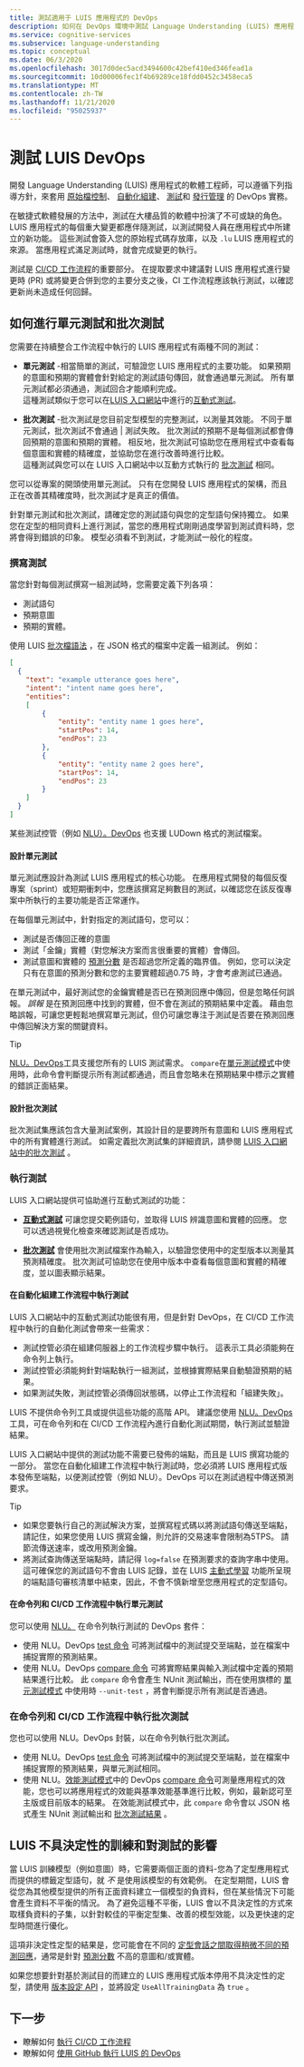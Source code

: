 ```yaml
---
title: 測試適用于 LUIS 應用程式的 DevOps
description: 如何在 DevOps 環境中測試 Language Understanding (LUIS) 應用程式。
ms.service: cognitive-services
ms.subservice: language-understanding
ms.topic: conceptual
ms.date: 06/3/2020
ms.openlocfilehash: 3017d0dec5acd3494600c42bef410ed346fead1a
ms.sourcegitcommit: 10d00006fec1f4b69289ce18fdd0452c3458eca5
ms.translationtype: MT
ms.contentlocale: zh-TW
ms.lasthandoff: 11/21/2020
ms.locfileid: "95025937"
---
```

# <a name="testing-for-luis-devops"></a>測試 LUIS DevOps

開發 Language Understanding (LUIS) 應用程式的軟體工程師，可以遵循下列指導方針，來套用 [原始檔控制](luis-concept-devops-sourcecontrol.md)、 [自動化組建](luis-concept-devops-automation.md)、 [測試](luis-concept-devops-testing.md)和 [發行管理](luis-concept-devops-automation.md#release-management) 的 DevOps 實務。

在敏捷式軟體發展的方法中，測試在大樓品質的軟體中扮演了不可或缺的角色。 LUIS 應用程式的每個重大變更都應伴隨測試，以測試開發人員在應用程式中所建立的新功能。 這些測試會簽入您的原始程式碼存放庫，以及 `.lu` LUIS 應用程式的來源。 當應用程式滿足測試時，就會完成變更的執行。

測試是 [CI/CD 工作流程](luis-concept-devops-automation.md)的重要部分。 在提取要求中建議對 LUIS 應用程式進行變更時 (PR) 或將變更合併到您的主要分支之後，CI 工作流程應該執行測試，以確認更新尚未造成任何回歸。

## <a name="how-to-do-unit-testing-and-batch-testing"></a>如何進行單元測試和批次測試

您需要在持續整合工作流程中執行的 LUIS 應用程式有兩種不同的測試：

- **單元測試** -相當簡單的測試，可驗證您 LUIS 應用程式的主要功能。 如果預期的意圖和預期的實體會針對給定的測試語句傳回，就會通過單元測試。 所有單元測試都必須通過，測試回合才能順利完成。  
這種測試類似于您可以在[LUIS 入口網站](https://www.luis.ai/)中進行的[互動式測試](./luis-concept-test.md)。

- **批次測試** -批次測試是您目前定型模型的完整測試，以測量其效能。 不同于單元測試，批次測試不會通過 | 測試失敗。 批次測試的預期不是每個測試都會傳回預期的意圖和預期的實體。 相反地，批次測試可協助您在應用程式中查看每個意圖和實體的精確度，並協助您在進行改善時進行比較。  
這種測試與您可以在 LUIS 入口網站中以互動方式執行的 [批次測試](./luis-concept-batch-test.md) 相同。

您可以從專案的開頭使用單元測試。 只有在您開發 LUIS 應用程式的架構，而且正在改善其精確度時，批次測試才是真正的價值。

針對單元測試和批次測試，請確定您的測試語句與您的定型語句保持獨立。 如果您在定型的相同資料上進行測試，當您的應用程式剛剛過度學習到測試資料時，您將會得到錯誤的印象。 模型必須看不到測試，才能測試一般化的程度。

### <a name="writing-tests"></a>撰寫測試

當您針對每個測試撰寫一組測試時，您需要定義下列各項：

* 測試語句
* 預期意圖
* 預期的實體。

使用 LUIS [批次檔語法](./luis-concept-batch-test.md#batch-syntax-template-for-intents-with-entities) ，在 JSON 格式的檔案中定義一組測試。 例如：

```JSON
[
  {
    "text": "example utterance goes here",
    "intent": "intent name goes here",
    "entities":
    [
        {
            "entity": "entity name 1 goes here",
            "startPos": 14,
            "endPos": 23
        },
        {
            "entity": "entity name 2 goes here",
            "startPos": 14,
            "endPos": 23
        }
    ]
  }
]
```

某些測試控管（例如 [NLU）。DevOps](https://github.com/microsoft/NLU.DevOps) 也支援 LUDown 格式的測試檔案。

#### <a name="designing-unit-tests"></a>設計單元測試

單元測試應設計為測試 LUIS 應用程式的核心功能。 在應用程式開發的每個反復專案（sprint）或短期衝刺中，您應該撰寫足夠數目的測試，以確認您在該反復專案中所執行的主要功能是否正常運作。

在每個單元測試中，針對指定的測試語句，您可以：

* 測試是否傳回正確的意圖
* 測試「金鑰」實體（對您解決方案而言很重要的實體）會傳回。
* 測試意圖和實體的 [預測分數](./luis-concept-prediction-score.md) 是否超過您所定義的臨界值。 例如，您可以決定只有在意圖的預測分數和您的主要實體超過0.75 時，才會考慮測試已通過。

在單元測試中，最好測試您的金鑰實體是否已在預測回應中傳回，但是忽略任何誤報。 *誤報* 是在預測回應中找到的實體，但不會在測試的預期結果中定義。 藉由忽略誤報，可讓您更輕鬆地撰寫單元測試，但仍可讓您專注于測試是否要在預測回應中傳回解決方案的關鍵資料。

> [!TIP]
> [NLU。DevOps](https://github.com/microsoft/NLU.DevOps)工具支援您所有的 LUIS 測試需求。 `compare`在[單元測試模式](https://github.com/microsoft/NLU.DevOps/blob/master/docs/Analyze.md#unit-test-mode)中使用時，此命令會判斷提示所有測試都通過，而且會忽略未在預期結果中標示之實體的錯誤正面結果。

#### <a name="designing-batch-tests"></a>設計批次測試

批次測試集應該包含大量測試案例，其設計目的是要跨所有意圖和 LUIS 應用程式中的所有實體進行測試。 如需定義批次測試集的詳細資訊，請參閱 [LUIS 入口網站中的批次測試](./luis-concept-batch-test.md) 。

### <a name="running-tests"></a>執行測試

LUIS 入口網站提供可協助進行互動式測試的功能：

* [**互動式測試**](./luis-concept-test.md) 可讓您提交範例語句，並取得 LUIS 辨識意圖和實體的回應。 您可以透過視覺化檢查來確認測試是否成功。

* [**批次測試**](./luis-concept-batch-test.md) 會使用批次測試檔案作為輸入，以驗證您使用中的定型版本以測量其預測精確度。 批次測試可協助您在使用中版本中查看每個意圖和實體的精確度，並以圖表顯示結果。

#### <a name="running-tests-in-an-automated-build-workflow"></a>在自動化組建工作流程中執行測試

LUIS 入口網站中的互動式測試功能很有用，但是針對 DevOps，在 CI/CD 工作流程中執行的自動化測試會帶來一些需求：

* 測試控管必須在組建伺服器上的工作流程步驟中執行。 這表示工具必須能夠在命令列上執行。
* 測試控管必須能夠針對端點執行一組測試，並根據實際結果自動驗證預期的結果。
* 如果測試失敗，測試控管必須傳回狀態碼，以停止工作流程和「組建失敗」。

LUIS 不提供命令列工具或提供這些功能的高階 API。 建議您使用 [NLU。DevOps](https://github.com/microsoft/NLU.DevOps) 工具，可在命令列和在 CI/CD 工作流程內進行自動化測試期間，執行測試並驗證結果。

LUIS 入口網站中提供的測試功能不需要已發佈的端點，而且是 LUIS 撰寫功能的一部分。 當您在自動化組建工作流程中執行測試時，您必須將 LUIS 應用程式版本發佈至端點，以便測試控管（例如 NLU）。DevOps 可以在測試過程中傳送預測要求。

> [!TIP]
> * 如果您要執行自己的測試解決方案，並撰寫程式碼以將測試語句傳送至端點，請記住，如果您使用 LUIS 撰寫金鑰，則允許的交易速率會限制為5TPS。 請節流傳送速率，或改用預測金鑰。
> * 將測試查詢傳送至端點時，請記得 `log=false` 在預測要求的查詢字串中使用。 這可確保您的測試語句不會由 LUIS 記錄，並在 LUIS [主動式學習](./luis-concept-review-endpoint-utterances.md) 功能所呈現的端點語句審核清單中結束，因此，不會不慎新增至您應用程式的定型語句。

#### <a name="running-unit-tests-at-the-command-line-and-in-cicd-workflows"></a>在命令列和 CI/CD 工作流程中執行單元測試

您可以使用 [NLU。](https://github.com/microsoft/NLU.DevOps) 在命令列執行測試的 DevOps 套件：

* 使用 NLU。DevOps [test 命令](https://github.com/microsoft/NLU.DevOps/blob/master/docs/Test.md) 可將測試檔中的測試提交至端點，並在檔案中捕捉實際的預測結果。
* 使用 NLU。DevOps [compare 命令](https://github.com/microsoft/NLU.DevOps/blob/master/docs/Analyze.md) 可將實際結果與輸入測試檔中定義的預期結果進行比較。 此 `compare` 命令會產生 NUnit 測試輸出，而在使用旗標的 [單元測試模式](https://github.com/microsoft/NLU.DevOps/blob/master/docs/Analyze.md#unit-test-mode) 中使用時 `--unit-test` ，將會判斷提示所有測試是否通過。

### <a name="running-batch-tests-at-the-command-line-and-in-cicd-workflows"></a>在命令列和 CI/CD 工作流程中執行批次測試

您也可以使用 NLU。DevOps 封裝，以在命令列執行批次測試。

* 使用 NLU。DevOps [test 命令](https://github.com/microsoft/NLU.DevOps/blob/master/docs/Test.md) 可將測試檔中的測試提交至端點，並在檔案中捕捉實際的預測結果，與單元測試相同。
* 使用 NLU。[效能測試模式](https://github.com/microsoft/NLU.DevOps/blob/master/docs/Analyze.md#performance-test-mode)中的 DevOps [compare 命令](https://github.com/microsoft/NLU.DevOps/blob/master/docs/Analyze.md)可測量應用程式的效能，您也可以將應用程式的效能與基準效能基準進行比較，例如，最新認可至主版或目前版本的結果。 在效能測試模式中，此 `compare` 命令會以 JSON 格式產生 NUnit 測試輸出和 [批次測試結果](./luis-glossary.md#batch-test) 。

## <a name="luis-non-deterministic-training-and-the-effect-on-testing"></a>LUIS 不具決定性的訓練和對測試的影響

當 LUIS 訓練模型（例如意圖）時，它需要兩個正面的資料-您為了定型應用程式而提供的標籤定型語句，就 *不* 是使用該模型的有效範例。 在定型期間，LUIS 會從您為其他模型提供的所有正面資料建立一個模型的負資料，但在某些情況下可能會產生資料不平衡的情況。 為了避免這種不平衡，LUIS 會以不具決定性的方式來取樣負資料的子集，以針對較佳的平衡定型集、改善的模型效能，以及更快速的定型時間進行優化。

這項非決定性定型的結果是，您可能會在不同的 [定型會話之間取得稍微不同的預測回應](./luis-concept-prediction-score.md)，通常是針對 [預測分數](./luis-concept-prediction-score.md) 不高的意圖和/或實體。

如果您想要針對基於測試目的而建立的 LUIS 應用程式版本停用不具決定性的定型，請使用 [版本設定 API](https://westus.dev.cognitive.microsoft.com/docs/services/5890b47c39e2bb17b84a55ff/operations/versions-update-application-version-settings) ，並將設定 `UseAllTrainingData` 為 `true` 。

## <a name="next-steps"></a>下一步

* 瞭解如何 [執行 CI/CD 工作流程](luis-concept-devops-automation.md)
* 瞭解如何 [使用 GitHub 執行 LUIS 的 DevOps](luis-how-to-devops-with-github.md)